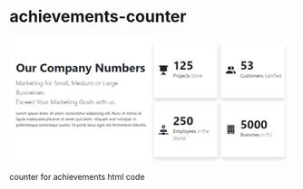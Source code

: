# achievements-counter
![alt text](https://github.com/Ngoni-Sama/achievements-counter/blob/main/counter.PNG?raw=true)

counter for achievements html code
